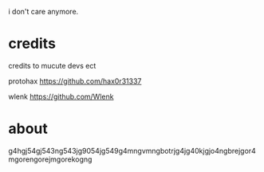 i don't care anymore.

# credits
credits to mucute devs ect 

protohax https://github.com/hax0r31337

wlenk https://github.com/Wlenk

# about 
g4hgj54gj543ng543jg9054jg549g4mngvmngbotrjg4jg40kjgjo4ngbrejgor4mgorengorejmgorekogng
